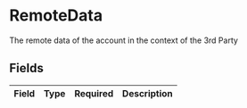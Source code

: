 # RemoteData

The remote data of the account in the context of the 3rd Party


## Fields

| Field       | Type        | Required    | Description |
| ----------- | ----------- | ----------- | ----------- |